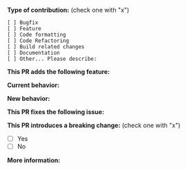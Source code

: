 <!--
 Before submitting your PR, please check that your code follows our contribution guidelines:
 https://github.com/Alfresco/alfresco-ng2-components/wiki/Code-contribution-acceptance-criteria
 
 Check also that your commit messages follow our commit message format guidelines:
 https://github.com/Alfresco/alfresco-ng2-components/wiki/Commit-format
 -->

**Type of contribution:** (check one with "x")
```
[ ] Bugfix
[ ] Feature
[ ] Code formatting 
[ ] Code Refactoring
[ ] Build related changes
[ ] Documentation
[ ] Other... Please describe:
```
**This PR adds the following feature:** 
<!-- you can ignore this line in the case of a bugfix -->

**Current behavior:** 

**New behavior:**

**This PR fixes the following issue:** 
<!-- link to the open issue, ignore this if there are no issues open -->

**This PR introduces a breaking change:** (check one with "x")
- [ ] Yes
- [ ] No

<!-- Please describe the reason to introduce a breaking change, and what exactly breaks -->


**More information:**

